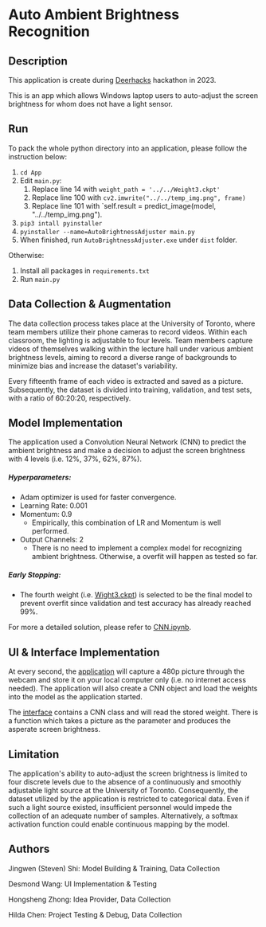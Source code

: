 # Auto Ambient Brightness Recognition

## Description

This application is create during [Deerhacks](https://www.deerhacks.ca/) hackathon in 2023.

This is an app which allows Windows laptop users to auto-adjust the screen brightness for whom does not have a light sensor.

## Run

To pack the whole python directory into an application, please follow the instruction below:

1.  `cd App`
2. Edit `main.py`:
   1. Replace line 14 with `weight_path = '../../Weight3.ckpt'`
   2. Replace line 100 with `cv2.imwrite("../../temp_img.png", frame)` 
   3. Replace line 101 with `self.result = predict_image(model, "../../temp_img.png").
3. `pip3 intall pyinstaller`
4. `pyinstaller --name=AutoBrightnessAdjuster main.py`
5. When finished, run `AutoBrightnessAdjuster.exe` under `dist` folder.

Otherwise:

1. Install all packages in `requirements.txt`
2. Run `main.py`

## Data Collection & Augmentation

The data collection process takes place at the University of Toronto, where team members utilize their phone cameras to record videos. Within each classroom, the lighting is adjustable to four levels. Team members capture videos of themselves walking within the lecture hall under various ambient brightness levels, aiming to record a diverse range of backgrounds to minimize bias and increase the dataset's variability.

Every fifteenth frame of each video is extracted and saved as a picture. Subsequently, the dataset is divided into training, validation, and test sets, with a ratio of 60:20:20, respectively.

## Model Implementation

The application used a Convolution Neural Network (CNN) to predict the ambient brightness and make a decision to adjust the screen brightness with 4 levels (i.e. 12%, 37%, 62%, 87%). 

##### Hyperparameters:

- Adam optimizer is used for faster convergence.
- Learning Rate: 0.001
- Momentum: 0.9
  - Empirically, this combination of LR and Momentum is well performed.
- Output Channels: 2
  - There is no need to implement a complex model for recognizing ambient brightness. Otherwise, a overfit will happen as tested so far.

##### Early Stopping:

- The fourth weight (i.e. [Wight3.ckpt](https://github.com/jingwenshi-dev/Auto-Ambient-Brightness-Recognition/blob/main/checkpoint/Weight3.ckpt)) is selected to be the final model to prevent overfit since validation and test accuracy has already reached 99%.

For more a detailed solution, please refer to [CNN.ipynb](https://github.com/jingwenshi-dev/Auto-Ambient-Brightness-Recognition/blob/main/CNN.ipynb).

## UI & Interface Implementation

At every second, the [application](https://github.com/jingwenshi-dev/Auto-Ambient-Brightness-Recognition/blob/main/App/main.py) will capture a 480p picture through the webcam and store it on your local computer only (i.e. no internet access needed). The application will also create a CNN object and load the weights into the model as the application started.

The [interface](https://github.com/jingwenshi-dev/Auto-Ambient-Brightness-Recognition/blob/main/App/ModelPredictionInterface.py) contains a CNN class and will read the stored weight. There is a function which takes a picture as the parameter and produces the asperate screen brightness.

## Limitation

The application's ability to auto-adjust the screen brightness is limited to four discrete levels due to the absence of a continuously and smoothly adjustable light source at the University of Toronto. Consequently, the dataset utilized by the application is restricted to categorical data. Even if such a light source existed, insufficient personnel would impede the collection of an adequate number of samples. Alternatively, a softmax activation function could enable continuous mapping by the model.

## Authors

Jingwen (Steven) Shi: Model Building & Training, Data Collection

Desmond Wang: UI Implementation & Testing

Hongsheng Zhong: Idea Provider, Data Collection

Hilda Chen: Project Testing & Debug, Data Collection
